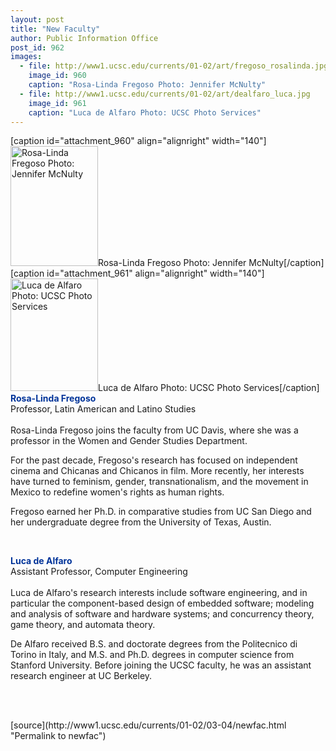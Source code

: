 ```yaml
---
layout: post
title: "New Faculty"
author: Public Information Office
post_id: 962
images:
  - file: http://www1.ucsc.edu/currents/01-02/art/fregoso_rosalinda.jpg
    image_id: 960
    caption: "Rosa-Linda Fregoso Photo: Jennifer McNulty"
  - file: http://www1.ucsc.edu/currents/01-02/art/dealfaro_luca.jpg
    image_id: 961
    caption: "Luca de Alfaro Photo: UCSC Photo Services"
---
```


[caption id="attachment_960" align="alignright" width="140"]<a href="http://localhost/mysite/wp-content/uploads/2002/03/fregoso_rosalinda.jpg"><img class="size-full wp-image-960" src="http://localhost/mysite/wp-content/uploads/2002/03/fregoso_rosalinda.jpg" alt="Rosa-Linda Fregoso Photo: Jennifer McNulty" width="140" height="192" /></a>Rosa-Linda Fregoso Photo: Jennifer McNulty[/caption]
[caption id="attachment_961" align="alignright" width="140"]<a href="http://localhost/mysite/wp-content/uploads/2002/03/dealfaro_luca.jpg"><img class="size-full wp-image-961" src="http://localhost/mysite/wp-content/uploads/2002/03/dealfaro_luca.jpg" alt="Luca de Alfaro Photo: UCSC Photo Services" width="140" height="180" /></a>Luca de Alfaro Photo: UCSC Photo Services[/caption]
<font color="#003399"><b>Rosa-Linda Fregoso</b></font><br>
Professor, Latin American and Latino Studies<br>
<br>
Rosa-Linda Fregoso joins the faculty from UC Davis, where she was a professor in the Women and Gender Studies Department.
<p>
  For the past decade, Fregoso's research has focused on independent cinema and Chicanas and Chicanos in film. More recently, her interests have turned to feminism, gender, transnationalism, and the movement in Mexico to redefine women's rights as human rights.
</p>
<p>
  Fregoso earned her Ph.D. in comparative studies from UC San Diego and her undergraduate degree from the University of Texas, Austin.
</p>
<p>
  <font color="#003399"><b><br></b></font>
</p><font color="#003399"><b>Luca de Alfaro</b></font><b><br></b>Assistant Professor, Computer Engineering<br>
<br>
Luca de Alfaro's research interests include software engineering, and in particular the component-based design of embedded software; modeling and analysis of software and hardware systems; and concurrency theory, game theory, and automata theory.
<p>
  De Alfaro received B.S. and doctorate degrees from the Politecnico di Torino in Italy, and M.S. and Ph.D. degrees in computer science from Stanford University. Before joining the UCSC faculty, he was an assistant research engineer at UC Berkeley.<br>
</p>
<p>
  <br>

  <br>
  </p>
[source](http://www1.ucsc.edu/currents/01-02/03-04/newfac.html "Permalink to newfac")
